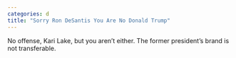 ```yaml
---
categories: d
title: "Sorry Ron DeSantis You Are No Donald Trump"
---
```

No offense, Kari Lake, but you aren’t either. The former president’s brand is not transferable.